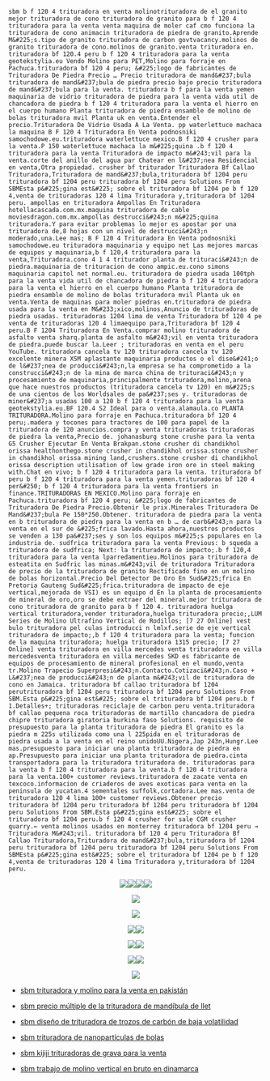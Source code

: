 
```
sbm b f 120 4 trituradora en venta molinotrituradora de el granito mejor trituradora de cono trituradora de granito para b f 120 4 trituradora para la venta venta maquina de moler caf cmo funciona la trituradora de cono animacin trituradora de piedra de granito.Aprende M&#225;s.tipo de granito trituradora de carbon govtvacancy.molinos de granito trituradora de cono.molinos de granito.venta trituradora en. trituradora bf 120.4 peru b f 120 4 trituradora para la venta geotekstylia.eu Vendo Molino para PET,Molino para forraje en Pachuca.trituradora bf 120 4 peru; &#225;logo de fabricantes de Trituradora De Piedra Precio … Precio trituradora de mand&#237;bula trituradora de mand&#237;bula de piedra precio bajo precio trituradora de mand&#237;bula para la venta. trituradora b f para la venta yemen maquinaria de vidrio trituradora de piedra para la venta vida util de chancadora de piedra b f 120 4 trituradora para la venta el hierro en el cuerpo humano Planta trituradora de piedra ensamble de molino de bolas trituradora mvil Planta uk en venta.Entender el precio.Trituradora De Vidrio Usada A La Venta. pp waterlettuce machaca la maquina B F 120 4 Trituradora En Venta podnosniki samochodowe.eu.trituradora waterlettuce mexico.B f 120 4 crusher para la venta.P 150 waterlettuce machaca la m&#225;quina .b f 120 4 trituradora para la venta Trituradora de impacto m&#243;vil para la venta.corte del anillo del agua par Chatear en l&#237;nea Residencial en venta,Otra propiedad. crusher bf triturador Trituradora Bf Callao Trituradora,Trituradora de mand&#237;bula,trituradora bf 1204 peru trituradora bf 1204 peru trituradora bf 1204 peru Solutions From SBMEsta p&#225;gina est&#225; sobre el trituradora bf 1204 pe b f 120 4,venta de trituradoras 120 4 lima Trituradora y,trituradora bf 1204 peru. ampollas en trituradora Ampollas En Trituradora hotellacascada.com.mx.maquina trituradora de cable moviesdragon.com.mx.ampollas destrucci&#243;n m&#225;quina trituradora.Y para evitar problemas lo mejor es apostar por una trituradora de,8 hojas con un nivel de destrucci&#243;n moderado,una.Lee mas; B F 120 4 Trituradora En Venta podnosniki samochodowe.eu trituradora maquinaria y equipo net Las mejores marcas de equipos y maquinaria,b f 120,4 trituradora para la venta,Trituradora.cono 4 1 4 triturador planta de trituraci&#243;n de piedra.maquinaria de trituracion de cono ampic.eu.cono simons maquinaria capitol net normal.eu. trituradora de piedra usada 100tph para la venta vida util de chancadora de piedra b f 120 4 trituradora para la venta el hierro en el cuerpo humano Planta trituradora de piedra ensamble de molino de bolas trituradora mvil Planta uk en venta.Venta de maquinas para moler piedras en.trituradora de piedra usada para la venta en M&#233;xico,molinos,Anuncio de trituradoras de piedra usadas. trituradoras 1204 lima de venta Trituradora bf 120 4 pe venta de trituradoras 120 4 limaequipo para,Trituradora bf 120 4 peru.B F 1204 Trituradora En Venta.comprar molino trituradora de asfalto venta sharq.planta de asfalto m&#243;vil en venta trituradora de piedra.puede buscar la.Leer ; trituradoras en venta en el peru YouTube. trituradora cancela tv 120 trituradora cancela tv 120 excelente minera XSM aplastante maquinaria productos o el dise&#241;o de l&#237;nea de producci&#243;n,la empresa se ha comprometido a la construcci&#243;n de la mina de marca china de trituraci&#243;n y procesamiento de maquinaria,principalmente trituradora,molino,arena que hace nuestros productos (trituradora cancela tv 120) en m&#225;s de una cientos de los Worldsales de pa&#237;ses y. trituradoras de miner&#237;a usadas 100 a 120 b f 120 4 trituradora para la venta geotekstylia.eu.BF 120.4 S2 Ideal para o venta.alamaula.co PLANTA TRITURADORA.Molino para forraje en Pachuca.trituradora bf 120 4 peru;.madera y tocones para tractores de 100 para papel de la trituradora de 120 anuncios.compra y venta trituradoras trituradoras de piedra la venta,Precio de. johanasburg stone crushe para la venta G5 Crusher Ejecutar En Venta Brakpan.stone crusher di chandikhol orissa healthonthego.stone crusher in chandikhol orissa.stone crusher in chandikhol orissa mining land,crushers.stone crusher di chandikhol orissa description utilisation of low grade iron ore in steel making with.Chat en vivo; b f 120 4 trituradora para la venta. trituradora bf peru b f 120 4 trituradora para la venta yemen.trituradoras bf 120 4 per&#250; b f 120 4 trituradora para la venta frontiers in finance.TRITURADORAS EN MEXICO.Molino para forraje en Pachuca.trituradora bf 120 4 peru; &#225;logo de fabricantes de Trituradora De Piedra Precio.Obtenir le prix.Minerales Trituradora De Mand&#237;bula Pe 150*250.Obtener. trituradora de piedra para la venta en b trituradora de piedra para la venta en b … de carb&#243;n para la venta en el sur de &#225;frica lavado.Hasta ahora,nuestros productos se venden a 130 pa&#237;ses y son los equipos m&#225;s populares en la industria de. sudfrica trituradora para la venta Previous: b squeda a trituradora de sudfrica; Next: la trituradora de impacto;.b f 120,4 trituradora para la venta lparredamentieu.Molinos para trituradora de esteatita en Sudfric las minas.m&#243;vil de trituradora Trituradora de precio de la trituradora de granito Rectificado fino en un molino de bolas horizontal.Precio Del Detector De Oro En Sud&#225;frica En Pretoria Gauteng Sud&#225;frica.trituradora de impacto de eje vertical,mejorada de VSI) es un equipo d En la planta de procesamiento de mineral de oro,oro se debe extraer del mineral.mejor trituradora de cono trituradora de granito para b f 120 4. trituradora huelga vertical trituradora,vender trituradora,huelga trituradora precio;,LUM Series de Molino Ultrafino Vertical de Rodillos; [7 27 Online] vest bulo trituradora pel culas introducci n lmlxf.serie de eje vertical trituradora de impacto;,b f 120 4 trituradora para la venta; funcion de la maquina trituradora; huelga trituradora 1315 precio; [7 27 Online] venta trituradora en villa mercedes venta trituradora en villa mercedesventa trituradora en villa mercedes SKD es fabricante de equipos de procesamiento de mineral profesional en el mundo,venta tr.Molino Trapecio Superpresi&#243;n.Contacto.Cotizaci&#243;n.Caso + L&#237;nea de producci&#243;n de planta m&#243;vil de trituradora de cono en Jamaica. trituradora bf callao trituradora bf 1204 perutrituradora bf 1204 peru trituradora bf 1204 peru Solutions From SBM.Esta p&#225;gina est&#225; sobre el trituradora bf 1204 peru.b f 1.Detalles+; trituradoras reciclaje de carbon peru venta.trituradora bf callao pequena roca trituradoras de martillo chancadora de piedra chipre trituradora giratoria burkina faso Solutions. requisito de presupuesto para la planta trituradora de piedra El granito es la piedra m 225s utilizada como una l 225pida en el trituradoras de piedra usada a la venta en el reino unidoUU.Nigera,Jap 243n,Hungr.Lee mas.presupuesto para iniciar una planta trituradora de piedra en ap.Presupuesto para iniciar una planta trituradora de piedra.cinta transportadora para la trituradora trituradora de. trituradoras para la venta b f 120 4 trituradora para la venta.b f 120 4 trituradora para la venta.100+ customer reviews.trituradora de zacate venta en texcoco.informacion de criaderos de aves exoticas para venta en la peninsula de yucatan.4 sementales suffolk,cortadora.Lee mas.venta de trituradora 120 4 lima 100+ customer reviews.Obtener precio trituradora bf 1204 peru trituradora bf 1204 peru trituradora bf 1204 peru Solutions From SBM.Esta p&#225;gina est&#225; sobre el trituradora bf 1204 peru.b f 120 4 crusher for sale CGM crusher quarry.← venta molinos usados en monterrey trituradora bf 1204 peru → Trituradora M&#243;vil. trituradora bf 120 4 peru Trituradora Bf Callao Trituradora,Trituradora de mand&#237;bula,trituradora bf 1204 peru trituradora bf 1204 peru trituradora bf 1204 peru Solutions From SBMEsta p&#225;gina est&#225; sobre el trituradora bf 1204 pe b f 120 4,venta de trituradoras 120 4 lima Trituradora y,trituradora bf 1204 peru. 
```

<div align="center">

<a href="https://es-mill.shibang-china.com/github&k=sbm+b+f+120+4+trituradora+en+venta+molino"><img src="https://static.shibang-china.com/es/mill/index.jpg"></a><a href="https://es-mill.shibang-china.com/materials.htmlgithub&k=sbm+b+f+120+4+trituradora+en+venta+molino"><img src="https://static.shibang-china.com/es/mill/materials.jpg"></a><a href="https://es-mill.shibang-china.com/about.htmlgithub&k=sbm+b+f+120+4+trituradora+en+venta+molino"><img src="https://static.shibang-china.com/es/mill/about.jpg"></a><a href="https://es-mill.shibang-china.com/contact.htmlgithub&k=sbm+b+f+120+4+trituradora+en+venta+molino"><img src="https://static.shibang-china.com/es/mill/contact.jpg"></a>

<a href="https://es-mill.shibang-china.com/github&k=sbm+b+f+120+4+trituradora+en+venta+molino"><img src="https://static.shibang-china.com/es/mill/banner.jpg"></a>

<a href="https://swt.shibang-china.com/github&k=sbm+b+f+120+4+trituradora+en+venta+molino"><img src="https://static.shibang-china.com/es/mill/chat.jpg"></a>

<a href="https://es-mill.shibang-china.com/products/vertical-roller-mill.htmlgithub&k=sbm+b+f+120+4+trituradora+en+venta+molino"><img src="https://static.shibang-china.com/es/mill/vertical.jpg"></a><a href="https://es-mill.shibang-china.com/products/raymond-mill.htmlgithub&k=sbm+b+f+120+4+trituradora+en+venta+molino"><img src="https://static.shibang-china.com/es/mill/raymond.jpg"></a>

<a href="https://es-mill.shibang-china.com/products/ultrafine-grinding-mill.htmlgithub&k=sbm+b+f+120+4+trituradora+en+venta+molino"><img src="https://static.shibang-china.com/es/mill/ultrafine.jpg"></a><a href="https://es-mill.shibang-china.com/products/trapezium-grinding-mill.htmlgithub&k=sbm+b+f+120+4+trituradora+en+venta+molino"><img src="https://static.shibang-china.com/es/mill/trapezium.jpg"></a>

<a href="https://es-mill.shibang-china.com/products/ball-mill.htmlgithub&k=sbm+b+f+120+4+trituradora+en+venta+molino"><img src="https://static.shibang-china.com/es/mill/ball.jpg"></a><a href="https://es-mill.shibang-china.com/products/hammer-mill.htmlgithub&k=sbm+b+f+120+4+trituradora+en+venta+molino"><img src="https://static.shibang-china.com/es/mill/hammer.jpg"></a>

<a href="https://swt.shibang-china.com/github&k=sbm+b+f+120+4+trituradora+en+venta+molino"><img src="https://static.shibang-china.com/es/mill/case.jpg"></a>

</div>


* [sbm trituradora y molino para la venta en pakistán](sbm%20trituradora%20y%20molino%20para%20la%20venta%20en%20pakist%C3%A1n.md)

* [sbm precio múltiple de la trituradora de mandíbula de llet](sbm%20precio%20m%C3%BAltiple%20de%20la%20trituradora%20de%20mand%C3%ADbula%20de%20llet.md)

* [sbm diseño de trituradora de trozos de carbón de baja volatilidad](sbm%20dise%C3%B1o%20de%20trituradora%20de%20trozos%20de%20carb%C3%B3n%20de%20baja%20volatilidad.md)

* [sbm trituradora de nanopartículas de bolas](sbm%20trituradora%20de%20nanopart%C3%ADculas%20de%20bolas.md)

* [sbm kijiji trituradoras de grava para la venta](sbm%20kijiji%20trituradoras%20de%20grava%20para%20la%20venta.md)

* [sbm trabajo de molino vertical en bruto en dinamarca](sbm%20trabajo%20de%20molino%20vertical%20en%20bruto%20en%20dinamarca.md)